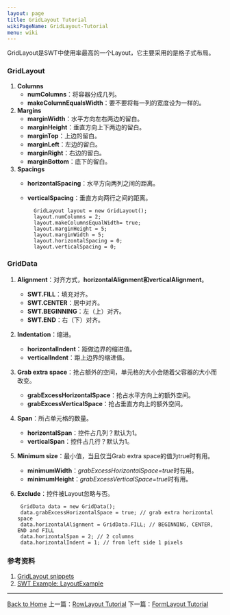 ```yaml
---
layout: page
title: GridLayout Tutorial
wikiPageName: GridLayout-Tutorial
menu: wiki
---
```


GridLayout是SWT中使用率最高的一个Layout，它主要采用的是格子式布局。

### GridLayout

1. **Columns**
	* **numColumns**：将容器分成几列。
	* **makeColumnEqualsWidth**：要不要将每一列的宽度设为一样的。
2. **Margins**
	* **marginWidth**：水平方向左右两边的留白。
	* **marginHeight**：垂直方向上下两边的留白。
	* **marginTop**：上边的留白。
	* **marginLeft**：左边的留白。
	* **marginRight**：右边的留白。
	* **marginBottom**：底下的留白。
3. **Spacings**
	* **horizontalSpacing**：水平方向两列之间的距离。
	* **verticalSpacing**：垂直方向两行之间的距离。



		    GridLayout layout = new GridLayout();
    		layout.numColumns = 2; 
    		layout.makeColumnsEqualWidth= true;
    		layout.marginHeight = 5;
    		layout.marginWidth = 5;
    		layout.horizontalSpacing = 0;
    		layout.verticalSpacing = 0;
    

### GridData
1. **Alignment**：对齐方式，**horizontalAlignment和verticalAlignment**。
	* **SWT.FILL**：填充对齐。
	* **SWT.CENTER**：居中对齐。
	* **SWT.BEGINNING**：左（上）对齐。
	* **SWT.END**：右（下）对齐。
2. **Indentation**：缩进。
	* **horizontalIndent**：距做边界的缩进值。
	* **verticalIndent**：距上边界的缩进值。
3. **Grab extra space**：抢占额外的空间，单元格的大小会随着父容器的大小而改变。
	* **grabExcessHorizontalSpace**：抢占水平方向上的额外空间。
	* **grabExcessVerticalSpace**：抢占垂直方向上的额外空间。
4. **Span**：所占单元格的数量。
	* **horizontalSpan**：控件占几列？默认为1。
	* **verticalSpan**：控件占几行？默认为1。
5. **Minimum size**：最小值，当且仅当Grab extra space的值为true时有用。
	* **minimumWidth**：*grabExcessHorizontalSpace=true*时有用。
	* **minimumHeight**：*grabExcessVerticalSpace=true*时有用。
6. **Exclude**：控件被Layout忽略与否。


    	GridData data = new GridData();
    	data.grabExcessHorizontalSpace = true; // grab extra horizontal space
    	data.horizontalAlignment = GridData.FILL; // BEGINNING, CENTER, END and FILL
    	data.horizontalSpan = 2; // 2 columns
    	data.horizontalIndent = 1; // from left side 1 pixels
    

### 参考资料
1. [GridLayout snippets](http://www.eclipse.org/swt/snippets/#gridlayout)
2. [SWT Example: LayoutExample](http://www.eclipse.org/swt/examples.php)

***
[Back to Home]({{site.baseurl}}/eclipse.tutorial/wiki/)  上一篇：[RowLayout Tutorial]({{site.baseurl}}/eclipse.tutorial/wiki/RowLayout-Tutorial.html) 下一篇：[FormLayout Tutorial]({{site.baseurl}}/eclipse.tutorial/wiki/FormLayout-Tutorial.html)